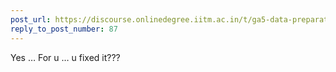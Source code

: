 ```yaml
---
post_url: https://discourse.onlinedegree.iitm.ac.in/t/ga5-data-preparation-discussion-thread-tds-jan-2025/166576/91
reply_to_post_number: 87
---
```

Yes … For u … u fixed it???